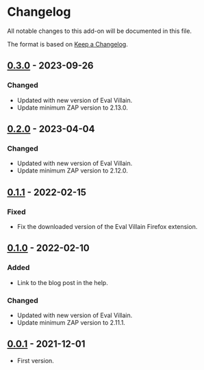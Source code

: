 # Changelog
All notable changes to this add-on will be documented in this file.

The format is based on [Keep a Changelog](https://keepachangelog.com/en/1.0.0/).

## [0.3.0] - 2023-09-26
### Changed
- Updated with new version of Eval Villain.
- Update minimum ZAP version to 2.13.0.

## [0.2.0] - 2023-04-04
### Changed
- Updated with new version of Eval Villain.
- Update minimum ZAP version to 2.12.0.

## [0.1.1] - 2022-02-15
### Fixed
- Fix the downloaded version of the Eval Villain Firefox extension.

## [0.1.0] - 2022-02-10

### Added
- Link to the blog post in the help.

### Changed
- Updated with new version of Eval Villain.
- Update minimum ZAP version to 2.11.1.

## [0.0.1] - 2021-12-01

- First version.

[0.3.0]: https://github.com/zaproxy/zap-extensions/releases/evalvillain-v0.3.0
[0.2.0]: https://github.com/zaproxy/zap-extensions/releases/evalvillain-v0.2.0
[0.1.1]: https://github.com/zaproxy/zap-extensions/releases/evalvillain-v0.1.1
[0.1.0]: https://github.com/zaproxy/zap-extensions/releases/evalvillain-v0.1.0
[0.0.1]: https://github.com/zaproxy/zap-extensions/releases/evalvillain-v0.0.1
